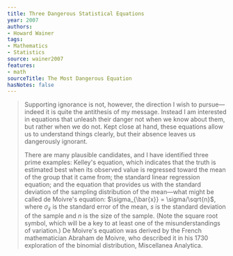 ```yaml
---
title: Three Dangerous Statistical Equations
year: 2007
authors:
- Howard Wainer
tags:
- Mathematics
- Statistics
source: wainer2007
features:
- math
sourceTitle: The Most Dangerous Equation
hasNotes: false
---
```


> Supporting ignorance is not, however, the direction I wish to pursue—indeed it is quite the antithesis of my message.
> Instead I am interested in equations that unleash their danger not when we know about them, but rather when we do not.
> Kept close at hand, these equations allow us to understand things clearly,
>   but their absence leaves us dangerously ignorant.
>
> There are many plausible candidates, and I have identified three prime examples:
>   Kelley's equation, which indicates that the truth is estimated best when its observed value
>   is regressed toward the mean of the group that it came from;
>   the standard linear regression equation;
>   and the equation that provides us with the standard deviation of the sampling distribution
>   of the mean—what might be called de Moivre's equation: $\sigma_{\bar{x}} = \sigma/\sqrt{n}$,
>   where $\sigma_{\bar{x}}$ is the standard error of the mean, $s$ is the standard deviation of the sample
>   and $n$ is the size of the sample.
> (Note the square root symbol, which will be a key to at least one of the misunderstandings of variation.)
> De Moivre's equation was derived by the French mathematician Abraham de Moivre,
>   who described it in his 1730 exploration of the binomial distribution, Miscellanea Analytica.
